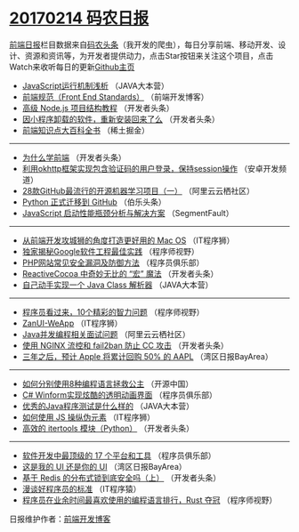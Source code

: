 # [20170214 码农日报](14.md)

[前端日报](https://qdkfweb.cn/c/news)栏目数据来自[码农头条](https://toutiao.qdkfweb.cn/)（我开发的爬虫），每日分享前端、移动开发、设计、资源和资讯等，为开发者提供动力，点击Star按钮来关注这个项目，点击Watch来收听每日的更新[Github主页](https://github.com/kujian/frontendDaily)
* [JavaScript运行机制浅析](https://toutiao.qdkfweb.cn/26151.html) （JAVA大本营）
* [前端规范（Front End Standards）](https://toutiao.qdkfweb.cn/26211.html) （前端开发博客）
* [高级 Node.js 项目结构教程](https://toutiao.qdkfweb.cn/26171.html) （开发者头条）
* [因小程序卸载的软件，重新安装回来了么](https://toutiao.qdkfweb.cn/26163.html) （开发者头条）
* [前端知识点大百科全书](https://toutiao.qdkfweb.cn/26222.html) （稀土掘金）

***
* [为什么学前端](https://toutiao.qdkfweb.cn/26236.html) （开发者头条）
* [利用okhttp框架实现包含验证码的用户登录，保持session操作](https://toutiao.qdkfweb.cn/26127.html) （安卓开发频道）
* [28款GitHub最流行的开源机器学习项目（一）](https://toutiao.qdkfweb.cn/26143.html) （阿里云云栖社区）
* [Python 正式迁移到 GitHub](https://toutiao.qdkfweb.cn/26178.html) （伯乐头条）
* [JavaScript 启动性能瓶颈分析与解决方案](https://toutiao.qdkfweb.cn/26192.html) （SegmentFault）

***
* [从前端开发攻城狮的角度打造更好用的 Mac OS](https://toutiao.qdkfweb.cn/26208.html) （IT程序狮）
* [独家揭秘Google软件工程最佳实践](https://toutiao.qdkfweb.cn/26196.html) （程序师视野）
* [PHP网站常见安全漏洞及防御方法](https://toutiao.qdkfweb.cn/26157.html) （程序员俱乐部）
* [ReactiveCocoa 中奇妙无比的 “宏” 魔法](https://toutiao.qdkfweb.cn/26233.html) （开发者头条）
* [自己动手实现一个 Java Class 解析器](https://toutiao.qdkfweb.cn/26155.html) （JAVA大本营）

***
* [程序员看过来，10个精彩的智力问题](https://toutiao.qdkfweb.cn/26193.html) （程序师视野）
* [ZanUI-WeApp](https://toutiao.qdkfweb.cn/26209.html) （IT程序狮）
* [Java并发编程相关面试问题](https://toutiao.qdkfweb.cn/26140.html) （阿里云云栖社区）
* [使用 NGINX 流控和 fail2ban 防止 CC 攻击](https://toutiao.qdkfweb.cn/26167.html) （开发者头条）
* [三年之后，预计 Apple 将累计回购 50% 的 AAPL](https://toutiao.qdkfweb.cn/26130.html) （湾区日报BayArea）

***
* [如何分别使用8种编程语言拯救公主](https://toutiao.qdkfweb.cn/26215.html) （开源中国）
* [C# Winform实现炫酷的透明动画界面](https://toutiao.qdkfweb.cn/26160.html) （程序员俱乐部）
* [优秀的Java程序测试是什么样的](https://toutiao.qdkfweb.cn/26153.html) （JAVA大本营）
* [如何使用 JS 操纵伪元素](https://toutiao.qdkfweb.cn/26210.html) （IT程序狮）
* [高效的 itertools 模块（Python）](https://toutiao.qdkfweb.cn/26168.html) （开发者头条）

***
* [软件开发中最顶级的 17 个平台和工具](https://toutiao.qdkfweb.cn/26161.html) （程序员俱乐部）
* [这是我的 UI 还是你的 UI](https://toutiao.qdkfweb.cn/26134.html) （湾区日报BayArea）
* [基于 Redis 的分布式锁到底安全吗（上）](https://toutiao.qdkfweb.cn/26162.html) （开发者头条）
* [漫谈好程序员的标准](https://toutiao.qdkfweb.cn/26173.html) （IT程序猿）
* [程序员在业余时间最喜欢使用的编程语言排行，Rust 夺冠](https://toutiao.qdkfweb.cn/26195.html) （程序师视野）

日报维护作者：[前端开发博客](https://qdkfweb.cn/) 